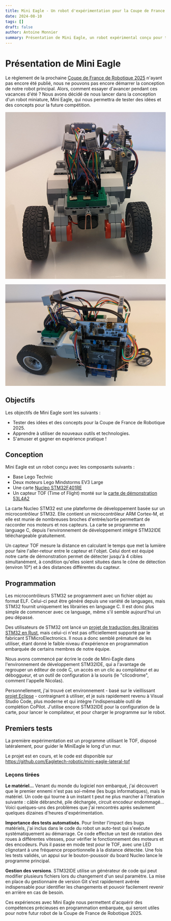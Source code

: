 ```yaml
---
title: Mini Eagle - Un robot d'expérimentation pour la Coupe de France de Robotique
date: 2024-08-10
tags: []
draft: false
author: Antoine Monnier
summary: Présentation de Mini Eagle, un robot expérimental conçu pour tester des concepts en vue de la Coupe de France de Robotique 2025.
---
```


# Présentation de Mini Eagle

Le règlement de la prochaine [Coupe de France de Robotique 2025](https://www.coupederobotique.fr/) n'ayant pas encore été publié, nous ne pouvons pas encore démarrer la conception de notre robot principal. Alors, comment essayer d'avancer pendant ces vacances d'été ? Nous avons décidé de nous lancer dans la conception d'un robot miniature, Mini Eagle, qui nous permettra de tester des idées et des concepts pour la future compétition.

![Vue arrière du robot Mini-Eagle](/src/assets/images/20240810-mini-eagle/vue-arriere.jpg)

![Vue de profil du robot Mini-Eagle](/src/assets/images/20240810-mini-eagle/vue-profil.jpg)

## Objectifs

Les objectifs de Mini Eagle sont les suivants :

-   Tester des idées et des concepts pour la Coupe de France de Robotique 2025.
-   Apprendre à utiliser de nouveaux outils et technologies.
-   S'amuser et gagner en expérience pratique !

## Conception

Mini Eagle est un robot conçu avec les composants suivants :

-   Base Lego Technic
-   Deux moteurs Lego Mindstorms EV3 Large
-   Une carte [Nucleo STM32F401RE](https://www.st.com/en/evaluation-tools/nucleo-f401re.html)
-   Un capteur TOF (Time of Flight) monté sur la [carte de démonstration 53L4A2](https://www.st.com/en/ecosystems/x-nucleo-53l4a2.html)

La carte Nucleo STM32 est une plateforme de développement basée sur un microcontrôleur STM32. Elle contient un microcontrôleur ARM Cortex-M, et elle est munie de nombreuses broches d'entrée/sortie permettant de raccorder nos moteurs et nos capteurs. La carte se programme en language C, depuis l'environnement de développement intégré STM32IDE téléchargeable gratuitement.

Un capteur TOF mesure la distance en calculant le temps que met la lumière pour faire l'aller-retour entre le capteur et l'objet. Celui dont est équipé notre carte de démonstration permet de détecter jusqu'à 4 cibles simultanément, à condition qu'elles soient situées dans le cône de détection (environ 10°) et à des distances différentes du capteur.

## Programmation

Les microcontrôleurs STM32 se programment avec un fichier objet au format ELF. Celui-ci peut être généré depuis une variété de languages, mais STM32 fournit uniquement les librairies en language C. Il est donc plus simple de commencer avec ce language, même s'il semble aujourd'hui un peu dépassé.

Des utilisateurs de STM32 ont lancé un [projet de traduction des librairies STM32 en Rust](https://github.com/stm32-rs), mais celui-ci n'est pas officiellement supporté par le fabricant STMicroElectronics. Il nous a donc semblé prématuré de les utiliser, étant donné le faible niveau d'expérience en programmation embarquée de certains membres de notre équipe.

Nous avons commencé par écrire le code de Mini-Eagle dans l'environnement de développement STM32IDE, qui a l'avantage de regrouper un éditeur de code C, un accès en un clic au compilateur et au déboggueur, et un outil de configuration à la souris (le "clicodrome", comment l'appelle Nicolas).

Personnellement, j'ai trouvé cet environnement - basé sur le vieillissant [projet Eclipse](https://eclipseide.org/) - contraignant à utiliser, et je suis rapidement revenu à Visual Studio Code, plus moderne et qui intègre l'indispensable outil de complétion CoPilot. J'utilise encore STM32IDE pour la configuration de la carte, pour lancer le compilateur, et pour charger le programme sur le robot.

## Premiers tests

La première expérimentation est un programme utilisant le TOF, disposé latéralement, pour guider le MiniEagle le long d'un mur.

Le projet est en cours, et le code est disponible sur https://github.com/Eagletech-robotic/mini-eagle-lateral-tof

### Leçons tirées

**Le matériel...** Venant du monde du logiciel non embarqué, j'ai découvert que le premier ennemi n'est pas soi-même (les bugs informatiques), mais le matériel. Un code qui tourne à un instant t peut ne plus marcher à l'itération suivante : câble débranché, pile déchargée, circuit encodeur endommagé... Voici quelques-uns des problèmes que j'ai rencontrés après seulement quelques dizaines d'heures d'expérimentation.

**Importance des tests automatisés**. Pour limiter l'impact des bugs matériels, j'ai inclus dans le code du robot un auto-test qui s'exécute systématiquement au démarrage. Ce code effectue un test de rotation des roues à différentes vitesses, pour vérifier le fonctionnement des moteurs et des encodeurs. Puis il passe en mode test pour le TOF, avec une LED clignotant à une fréquence proportionnelle à la distance détectée. Une fois les tests validés, un appui sur le bouton-poussoir du board Nucleo lance le programme principal.

**Gestion des versions**. STM32IDE utilise un générateur de code qui peut modifier plusieurs fichiers lors du changement d'un seul paramètre. La mise en place du gestionnaire de version Git s'est rapidement avérée indispensable pour identifier les changements et pouvoir facilement revenir en arrière en cas de besoin.

Ces expériences avec Mini Eagle nous permettent d'acquérir des compétences précieuses en programmation embarquée, qui seront utiles pour notre futur robot de la Coupe de France de Robotique 2025.
